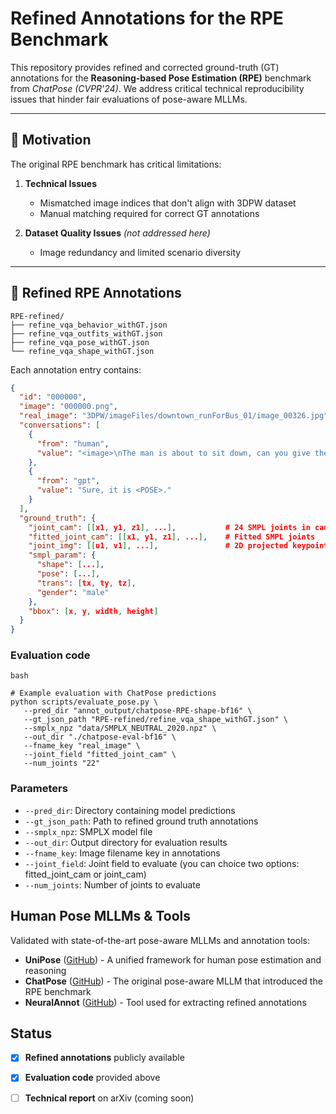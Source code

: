 # Refined Annotations for the RPE Benchmark

This repository provides refined and corrected ground-truth (GT) annotations for the **Reasoning-based Pose Estimation (RPE)** benchmark from *ChatPose (CVPR'24)*. We address critical technical reproducibility issues that hinder fair evaluations of pose-aware MLLMs.

---

## 📍 Motivation

The original RPE benchmark has critical limitations:

1. **Technical Issues**
   - Mismatched image indices that don't align with 3DPW dataset
   - Manual matching required for correct GT annotations

2. **Dataset Quality Issues** *(not addressed here)*
   - Image redundancy and limited scenario diversity
---
## 📁 Refined RPE Annotations

```
RPE-refined/
├── refine_vqa_behavior_withGT.json
├── refine_vqa_outfits_withGT.json
├── refine_vqa_pose_withGT.json
└── refine_vqa_shape_withGT.json
```

Each annotation entry contains:
```json
{
  "id": "000000",
  "image": "000000.png",
  "real_image": "3DPW/imageFiles/downtown_runForBus_01/image_00326.jpg",
  "conversations": [
    {
      "from": "human", 
      "value": "<image>\nThe man is about to sit down, can you give the SMPL pose of this person?"
    },
    {
      "from": "gpt",
      "value": "Sure, it is <POSE>."
    }
  ],
  "ground_truth": {
    "joint_cam": [[x1, y1, z1], ...],           # 24 SMPL joints in camera coords
    "fitted_joint_cam": [[x1, y1, z1], ...],    # Fitted SMPL joints
    "joint_img": [[u1, v1], ...],               # 2D projected keypoints
    "smpl_param": {
      "shape": [...],                            
      "pose": [...],                             
      "trans": [tx, ty, tz],                     
      "gender": "male"
    },
    "bbox": [x, y, width, height]
  }
}
```

### Evaluation code
```
bash

# Example evaluation with ChatPose predictions
python scripts/evaluate_pose.py \
   --pred_dir "annot_output/chatpose-RPE-shape-bf16" \
   --gt_json_path "RPE-refined/refine_vqa_shape_withGT.json" \
   --smplx_npz "data/SMPLX_NEUTRAL_2020.npz" \
   --out_dir "./chatpose-eval-bf16" \
   --fname_key "real_image" \
   --joint_field "fitted_joint_cam" \
   --num_joints "22"
```

### Parameters
   - `--pred_dir`: Directory containing model predictions
   - `--gt_json_path`: Path to refined ground truth annotations
   - `--smplx_npz`: SMPLX model file
   - `--out_dir`: Output directory for evaluation results
   - `--fname_key`: Image filename key in annotations
   - `--joint_field`: Joint field to evaluate (you can choice two options: fitted_joint_cam or joint_cam)
   - `--num_joints`: Number of joints to evaluate


## Human Pose MLLMs & Tools

Validated with state-of-the-art pose-aware MLLMs and annotation tools:
- **UniPose** ([GitHub](https://github.com/liyiheng23/UniPose)) - A unified framework for human pose estimation and reasoning
- **ChatPose** ([GitHub](https://github.com/yfeng95/PoseGPT)) - The original pose-aware MLLM that introduced the RPE benchmark
- **NeuralAnnot** ([GitHub](https://github.com/mks0601/NeuralAnnot_RELEASE)) - Tool used for extracting refined annotations

## Status

- [x] **Refined annotations** publicly available
- [x] **Evaluation code** provided above
- [ ] **Technical report** on arXiv (coming soon)

